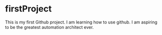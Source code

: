 # firstProject
This is my first Github project.
I am learning how to use github. I am aspiring to be the greatest automation architect ever.
